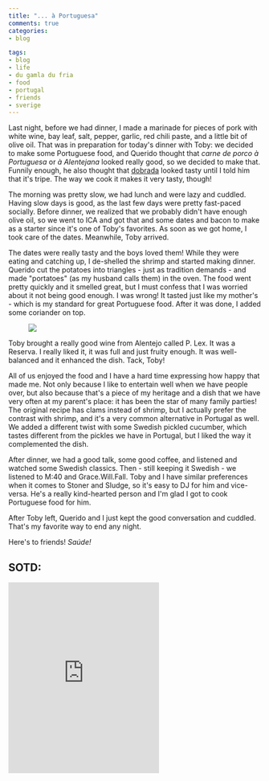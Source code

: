 ```yaml
---
title: "... à Portuguesa"
comments: true
categories:
- blog

tags:
- blog
- life
- du gamla du fria
- food
- portugal
- friends
- sverige
---
```

Last night, before we had dinner, I made a marinade for pieces of pork with white wine, bay leaf, salt, pepper, garlic, red chili paste, and a little bit of olive oil. That was in preparation for today's dinner with Toby: we decided to make some Portuguese food, and Querido thought that *carne de porco à Portuguesa* or *à Alentejana* looked really good, so we decided to make that. Funnily enough, he also thought that [dobrada](https://konzeptours.pt/wp-content/uploads/2016/06/dobrada-com-feijao.jpg) looked tasty until I told him that it's tripe. The way we cook it makes it very tasty, though! 

The morning was pretty slow, we had lunch and were lazy and cuddled. Having slow days is good, as the last few days were pretty fast-paced socially. Before dinner, we realized that we probably didn't have enough olive oil, so we went to ICA and got that and some dates and bacon to make as a starter since it's one of Toby's favorites. As soon as we got home, I took care of the dates. Meanwhile, Toby arrived.

The dates were really tasty and the boys loved them! While they were eating and catching up, I de-shelled the shrimp and started making dinner. Querido cut the potatoes into triangles - just as tradition demands - and made "portatoes" (as my husband calls them) in the oven. The food went pretty quickly and it smelled great, but I must confess that I was worried about it not being good enough. I was wrong! It tasted just like my mother's - which is my standard for great Portuguese food. After it was done, I added some coriander on top.

<figure>
<a  href="https://github.com/dotMargui/blog/blob/master/assets/photos/20180828_carne.jpeg?raw=true">
<img  src="https://github.com/dotMargui/blog/blob/master/assets/photos/20180828_carne.jpeg?raw=truee"></a>
</figure>

Toby brought a really good wine from Alentejo called P. Lex. It was a Reserva. I really liked it, it was full and just fruity enough. It was well-balanced and it enhanced the dish. Tack, Toby!

All of us enjoyed the food and I have a hard time expressing how happy that made me. Not only because I like to entertain well when we have people over, but also because that's a piece of my heritage and a dish that we have very often at my parent's place: it has been the star of many family parties! The original recipe has clams instead of shrimp, but I actually prefer the contrast with shrimp, and it's a very common alternative in Portugal as well. We added a different twist with some Swedish pickled cucumber, which tastes different from the pickles we have in Portugal, but I liked the way it complemented the dish. 

After dinner, we had a good talk, some good coffee, and listened and watched some Swedish classics. Then - still keeping it Swedish - we listened to M:40 and Grace.Will.Fall. Toby and I have similar preferences when it comes to Stoner and Sludge, so it's easy to DJ for him and vice-versa. He's a really kind-hearted person and I'm glad I got to cook Portuguese food for him. 

After Toby left, Querido and I just kept the good conversation and cuddled. That's my favorite way to end any night.

Here's to friends! *Saúde!*

## SOTD:
<iframe src="https://open.spotify.com/embed/track/2aDjTZPz195SQSeHDJGLHH" width="300" height="380" frameborder="0" allowtransparency="true" allow="encrypted-media"></iframe>